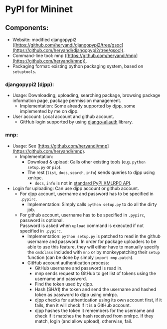 # PyPI for Mininet

## Components:
- Website: modified djangopypi2 ([https://github.com/heryandi/djangopypi2/tree/gsoc](https://github.com/heryandi/djangopypi2/tree/gsoc)).
- Command-line tool: mnp ([https://github.com/heryandi/mnp](https://github.com/heryandi/mnp)).
- Packaging format: existing python packaging system, based on `setuptools`.

### djangopypi2 (djpp):
- Usage: Downloading, uploading, searching package, browsing package information page, package permission management.
  - Implementation: Some already supported by djpp, some implemented by me on djpp.
- User account: Local account and github account.
  - GitHub login supported by using [django-allauth](https://github.com/pennersr/django-allauth) library.

### mnp:
- Usage: See [https://github.com/heryandi/mnp](https://github.com/heryandi/mnp).
  - Implementation:
     - Download & upload: Calls other existing tools (e.g. `python setup.py` or `pip`).
     - The rest (`list`, `docs`, `search`, `info`) sends queries to djpp using xmlrpc.
         - `docs`, `info` is not in [standard PyPI XMLRPC API](http://wiki.python.org/moin/PyPIXmlRpc).
- Login for uploading: Can use djpp account or github account.
  - For djpp account, username and password has to be specified in `.pypirc`.
     - Implementation: Simply calls `python setup.py` to do all the dirty job.
  - For github account, username has to be specified in `.pypirc`, password is optional.  
    Password is asked when `upload` command is executed if not specified in `.pypirc`.
     - Implementation: `python setup.py` is patched to read in the github username and password. In order for package uploaders to be able to use this feature, they will either have to manually specify the `cmdclass` included with `mnp` or by monkeypatching their `setup` function (can be done by simply `import mnp.patch`).
     - GitHub account authentication process:
         - GitHub username and password is read in.
         - mnp sends request to GitHub to get list of tokens using the username and password.
         - Find the token used by djpp.
         - Hash (SHA1) the token and send the username and hashed token as password to djpp using xmlrpc.
         - djpp checks for authentication using its own account first, if it fails, then it will check if it is a GitHub account.
         - djpp hashes the token it remembers for the username and check if it matches the hash received from xmlrpc. If they match, login (and allow upload), otherwise, fail.

